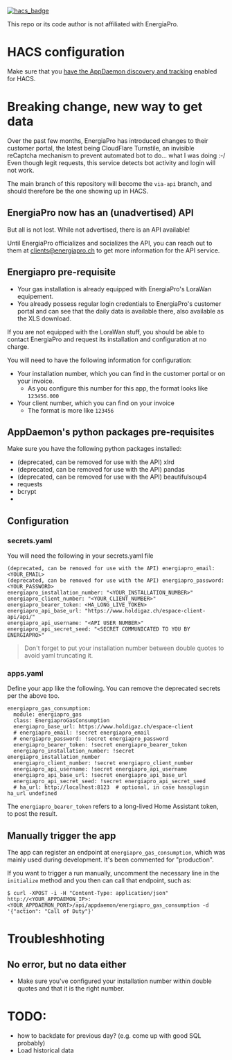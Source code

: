[![hacs_badge](https://img.shields.io/badge/HACS-Default-41BDF5.svg?style=for-the-badge)](https://github.com/hacs/integration)

This repo or its code author is not affiliated with EnergiaPro.

# HACS configuration
Make sure that you [have the AppDaemon discovery and tracking](https://hacs.xyz/docs/categories/appdaemon_apps) enabled for HACS.

# Breaking change, new way to get data
Over the past few months, EnergiaPro has introduced changes to their customer portal, the latest being CloudFlare Turnstile, an invisible reCaptcha mechanism to prevent automated bot to do... what I was doing :-/ Even though legit requests, this service detects bot activity and login will not work.

The main branch of this repository will become the `via-api` branch, and should therefore be the one showing up in HACS.

## EnergiaPro now has an (unadvertised) API
But all is not lost. While not advertised, there is an API available!

Until EnergiaPro officializes and socializes the API, you can reach out to them at clients@energiapro.ch to get more information for the API service.

## Energiapro pre-requisite
- Your gas installation is already equipped with EnergiaPro's LoraWan equipement.
- You already possess regular login credentials to EnergiaPro's customer portal and can see that the daily data is available there, also available as the XLS download.

If you are not equipped with the LoraWan stuff, you should be able to contact EnergiaPro and request its installation and configuration at no charge.

You will need to have the following information for configuration:
- Your installation number, which you can find in the customer portal or on your invoice.
  - As you configure this number for this app, the format looks like `123456.000`
- Your client number, which you can find on your invoice
  - The format is more like `123456`

## AppDaemon's python packages pre-requisites
Make sure you have the following python packages installed:
- (deprecated, can be removed for use with the API) xlrd
- (deprecated, can be removed for use with the API) pandas
- (deprecated, can be removed for use with the API) beautifulsoup4
- requests
- bcrypt
-

## Configuration
### secrets.yaml
You will need the following in your secrets.yaml file

```
(deprecated, can be removed for use with the API) energiapro_email: <YOUR_EMAIL>
(deprecated, can be removed for use with the API) energiapro_password: <YOUR_PASSWORD>
energiapro_installation_number: "<YOUR_INSTALLATION_NUMBER>"
energiapro_client_number: "<YOUR_CLIENT_NUMBER>"
energiapro_bearer_token: <HA_LONG_LIVE_TOKEN>
energiapro_api_base_url: "https://www.holdigaz.ch/espace-client-api/api/"
energiapro_api_username: "<API USER NUMBER>"
energiapro_api_secret_seed: "<SECRET COMMUNICATED TO YOU BY ENERGIAPRO>"
```

> Don't forget to put your installation number between double quotes to avoid yaml truncating it.

### apps.yaml
Define your app like the following. You can remove the deprecated secrets per the above too.

```
energiapro_gas_consumption:
  module: energiapro_gas
  class: EnergiaproGasConsumption
  energiapro_base_url: https://www.holdigaz.ch/espace-client
  # energiapro_email: !secret energiapro_email
  # energiapro_password: !secret energiapro_password
  energiapro_bearer_token: !secret energiapro_bearer_token
  energiapro_installation_number: !secret energiapro_installation_number
  energiapro_client_number: !secret energiapro_client_number
  energiapro_api_username: !secret energiapro_api_username
  energiapro_api_base_url: !secret energiapro_api_base_url
  energiapro_api_secret_seed: !secret energiapro_api_secret_seed
  # ha_url: http://localhost:8123  # optional, in case hassplugin ha_url undefined
```

The `energiapro_bearer_token` refers to a long-lived Home Assistant token, to post the result.

## Manually trigger the app
The app can register an endpoint at `energiapro_gas_consumption`, which was mainly used during development. It's been commented for "production".

If you want to trigger a run manually, uncomment the necessary line in the `initialize` method and you then can call that endpoint, such as:

```
$ curl -XPOST -i -H "Content-Type: application/json"  http://<YOUR_APPDAEMON_IP>:<YOUR_APPDAEMON_PORT>/api/appdaemon/energiapro_gas_consumption -d '{"action": "Call of Duty"}'
```

# Troubleshhoting
## No error, but no data either
- Make sure you've configured your installation number within double quotes and that it is the right number.

# TODO:
- how to backdate for previous day? (e.g. come up with good SQL probably)
- Load historical data
